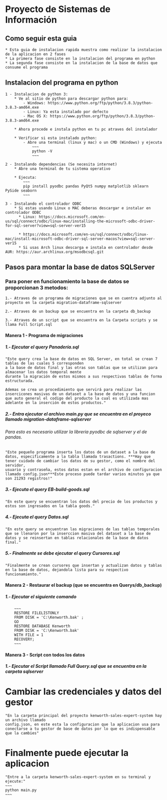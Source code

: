 ﻿# Proyecto de Sistemas de Información 

## Como seguir esta guia
    * Esta guia de instalacion rapida muestra como realizar la instalacion de la aplicacion en 2 fases
    * La primera fase consiste en la instalacion del programa en python
    * La segunda fase consiste en la instalacion de la base de datos que consume el programa

## Instalacion del programa en python
    1 - Instalacion de python 3:  
        * Ve al sitio de python para descargar python para: 
            - Windows: https://www.python.org/ftp/python/3.8.3/python-3.8.3-amd64.exe
            - Linux: Ya esta instalado por defecto
            - Mac OS X: https://www.python.org/ftp/python/3.8.3/python-3.8.3-amd64.exe

        * Ahora procede e instala python en tu pc atraves del instalador

        * Verificar si esta instalado python:
            - Abre una terminal (linux y mac) o un CMD (Windows) y ejecuta
                ~~~
                python -V
                ~~~

    2 - Instalando dependencias (Se necesita internet)
        * Abre una terminal de tu sistema operativo

        * Ejecuta: 
            ~~~
            pip install pyodbc pandas PyQt5 numpy matplotlib sklearn PySide seaborn
            ~~~

    3 - Instalando el controlador ODBC
        * Si estas usando Linux o MAC deberas descargar e instalar en controlador ODBC
          * Linux: https://docs.microsoft.com/en-us/sql/connect/odbc/linux-mac/installing-the-microsoft-odbc-driver-for-sql-server?view=sql-server-ver15
  
          * https://docs.microsoft.com/en-us/sql/connect/odbc/linux-mac/install-microsoft-odbc-driver-sql-server-macos?view=sql-server-ver15
          * Si usas Arch linux descarga e instala en controlador desde AUR: https://aur.archlinux.org/msodbcsql.git 

## Pasos para montar la base de datos SQLServer

### Para poner en funcionamiento la base de datos se proporcionan 3 metodos:
    1.- Atraves de un programa de migraciones que se en cuentra adjunto al proyecto en la carpeta migration-dataframe-sqlserver

    2.- Atraves de un backup que se encuentra en la carpeta db_backup

    3.- Atraves de un script que se encuentra en la Carpeta scripts y se llama Full Script.sql

#### Manera 1 - Programa de migraciones
##### 1.- Ejecutar el query Panadería.sql
    "Este query crea la base de datos en SQL Server, en total se crean 7 tablas de las cuales 5 corresponden
    a la base de datos final y las otras son tablas que se utilizan para almacenar los datos temporal mente
    durante la migración de estos mismos a sus respectivas tablas de forma estructurada.
    
    Ademas se crea un procedimiento que servirá para realizar las insercicones masivas de un dataset a la base de datos y una funcion que auto general el codigo del producto la cual es utilizada mas adelante en la inserción de estos productos."

##### 2.- Entra ejecutar el archivo main.py que se encuentra en el proyeco llamado migration-dataframe-sqlserver
######     Para esto es necesario utilizar la libreria pyodbc de sqlserver y el de pandas.
    "Este pequeño programa inserta los datos de un dataset a la base de datos, especificamente a la tabla llamada trasactions. ***Hay que tener cuidado de cambiar los datos de su gestor, como el nombre del servidor,
    usuario y contraseña, estos datos estan en el archivo de configuracion llamado config.json***Este proceso puede tardar varios minutos ya que son 21293 registros!"

##### 3.- Ejecuta el query EB-build-goods.sql
    "En este query se encuentran los datos del precio de los productos y estos son ingresados en la tabla goods."

##### 4.- Ejecuta el query Datos.sql
    "En este query se encuentran las migraciones de las tablas temporales que se llenaron por la inserccion masiva del dataset a la base de datos y se reinsertan en tablas relacionales de la base de datos final."


##### 5.- Finalmente se debe ejecutar el query Cursores.sql
    "Finalmente se crean cursores que insertan y actualizan datos y tablas en la base de datos, dejandola lista para su respectivo funcionamiento." 

#### Manera 2 - Restaurar el backup (que se encuentra en Querys/db_backup)
##### 1.- Ejecutar el siguiente comando
        ~~~
        RESTORE FILELISTONLY
        FROM DISK = 'C:\Kenworth.bak' ;
        GO
        RESTORE DATABASE Kenworth
        FROM DISK = 'C:\Kenworth.bak'
        WITH FILE = 1
        RECOVERY;
        ~~~
#### Manera 3 - Script con todos los datos
##### 1.- Ejecutar el Script llamado Full Query.sql que se encuentra en la carpeta sqlserver

# Cambiar las credenciales y datos del gestor
    "En la carpeta principal del proyecto kenworth-sales-expert-system hay un archivo llamado 
    config.json, en este esta la configuracion que la aplicacion usa para conectarse a tu gestor de base de datos por lo que es indispensable que la cambies"

# Finalmente puede ejecutar la aplicacion
    "Entre a la carpeta kenworth-sales-expert-system en su terminal y ejecute:"
    ~~~
    python main.py
    ~~~